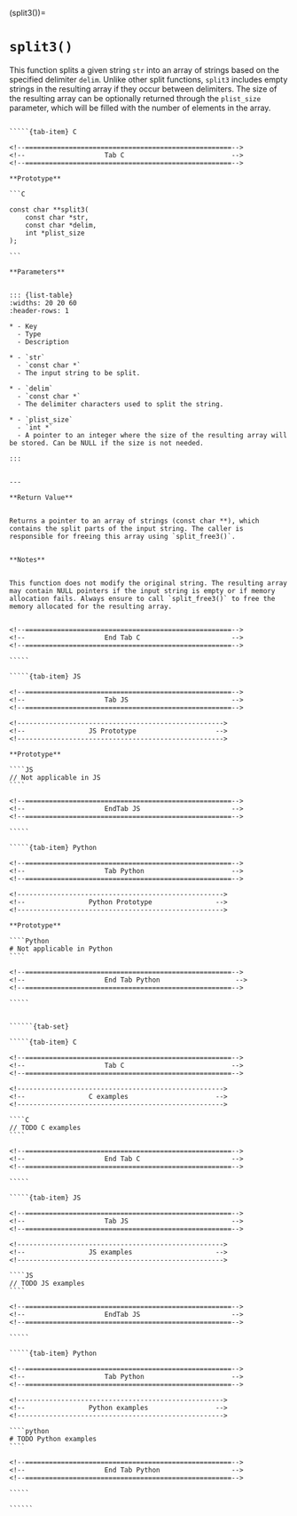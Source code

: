 <!-- ============================================================== -->
(split3())=
# `split3()`
<!-- ============================================================== -->


This function splits a given string `str` into an array of strings based on the specified delimiter `delim`. Unlike other split functions, `split3` includes empty strings in the resulting array if they occur between delimiters. The size of the resulting array can be optionally returned through the `plist_size` parameter, which will be filled with the number of elements in the array.


<!------------------------------------------------------------>
<!--                    Prototypes                          -->
<!------------------------------------------------------------>

``````{tab-set}

`````{tab-item} C

<!--====================================================-->
<!--                    Tab C                           -->
<!--====================================================-->

**Prototype**

```C

const char **split3(
    const char *str,
    const char *delim,
    int *plist_size
);

```

**Parameters**


::: {list-table}
:widths: 20 20 60
:header-rows: 1

* - Key
  - Type
  - Description

* - `str`
  - `const char *`
  - The input string to be split.

* - `delim`
  - `const char *`
  - The delimiter characters used to split the string.

* - `plist_size`
  - `int *`
  - A pointer to an integer where the size of the resulting array will be stored. Can be NULL if the size is not needed.

:::


---

**Return Value**


Returns a pointer to an array of strings (const char **), which contains the split parts of the input string. The caller is responsible for freeing this array using `split_free3()`.


**Notes**


This function does not modify the original string. The resulting array may contain NULL pointers if the input string is empty or if memory allocation fails. Always ensure to call `split_free3()` to free the memory allocated for the resulting array.


<!--====================================================-->
<!--                    End Tab C                       -->
<!--====================================================-->

`````

`````{tab-item} JS

<!--====================================================-->
<!--                    Tab JS                          -->
<!--====================================================-->

<!---------------------------------------------------->
<!--                JS Prototype                    -->
<!---------------------------------------------------->

**Prototype**

````JS
// Not applicable in JS
````

<!--====================================================-->
<!--                    EndTab JS                       -->
<!--====================================================-->

`````

`````{tab-item} Python

<!--====================================================-->
<!--                    Tab Python                      -->
<!--====================================================-->

<!---------------------------------------------------->
<!--                Python Prototype                -->
<!---------------------------------------------------->

**Prototype**

````Python
# Not applicable in Python
````

<!--====================================================-->
<!--                    End Tab Python                   -->
<!--====================================================-->

`````

``````

<!------------------------------------------------------------>
<!--                    Examples                            -->
<!------------------------------------------------------------>

```````{dropdown} Examples

``````{tab-set}

`````{tab-item} C

<!--====================================================-->
<!--                    Tab C                           -->
<!--====================================================-->

<!---------------------------------------------------->
<!--                C examples                      -->
<!---------------------------------------------------->

````C
// TODO C examples
````

<!--====================================================-->
<!--                    End Tab C                       -->
<!--====================================================-->

`````

`````{tab-item} JS

<!--====================================================-->
<!--                    Tab JS                          -->
<!--====================================================-->

<!---------------------------------------------------->
<!--                JS examples                     -->
<!---------------------------------------------------->

````JS
// TODO JS examples
````

<!--====================================================-->
<!--                    EndTab JS                       -->
<!--====================================================-->

`````

`````{tab-item} Python

<!--====================================================-->
<!--                    Tab Python                      -->
<!--====================================================-->

<!---------------------------------------------------->
<!--                Python examples                 -->
<!---------------------------------------------------->

````python
# TODO Python examples
````

<!--====================================================-->
<!--                    End Tab Python                  -->
<!--====================================================-->

`````

``````

```````

